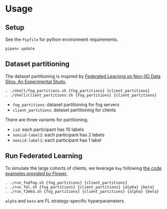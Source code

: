 # Usage
## Setup
See the `Pipfile` for python environment requirements.
```
pipenv update
```

## Dataset partitioning
The dataset partitioning is inspired by [Federated Learning on Non-IID Data Silos: An Experimental Study.](https://arxiv.org/pdf/2102.02079.pdf)

```
. ./shell/fog_partitions.sh {fog_partitions} {client_partitions}
. ./shell/client_partitions.sh {fog_partitions} {client_partitions}
```
* `fog_partitions`: dataset partitioning for fog servers 
* `client_partitions`: dataset partitioning for clients

There are three variants for partitioning.
* `iid`: each participant has 10 labels
* `noniid-label2`: each participant has 2 labels
* `noniid-label1`: each participant has 1 label

## Run Federated Learning
To simulate the large cohorts of clients, we leverage `Ray` following [the code examples provided by Flower.](https://github.com/adap/flower/tree/main/examples/simulation_pytorch)
```
. ./run_fedfog.sh {fog_partitions} {client_partitions}
. ./run_fml.sh {fog_partitions} {client_partitions} {alpha} {beta}
. ./run_f2mkd.sh {fog_partitions} {client_partitions} {alpha} {beta}
```
`alpha` and `beta` are FL strategy-specific hyperparameters.